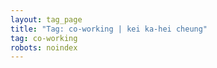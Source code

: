 ```yaml
---
layout: tag_page
title: "Tag: co-working | kei ka-hei cheung"
tag: co-working
robots: noindex
---
```

